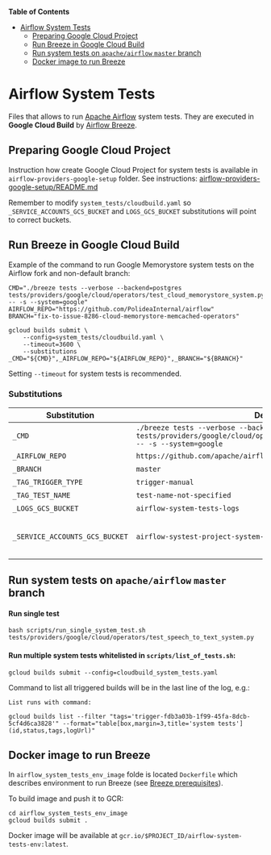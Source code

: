 <!--
 Licensed to the Apache Software Foundation (ASF) under one
 or more contributor license agreements.  See the NOTICE file
 distributed with this work for additional information
 regarding copyright ownership.  The ASF licenses this file
 to you under the Apache License, Version 2.0 (the
 "License"); you may not use this file except in compliance
 with the License.  You may obtain a copy of the License at

   http://www.apache.org/licenses/LICENSE-2.0

 Unless required by applicable law or agreed to in writing,
 software distributed under the License is distributed on an
 "AS IS" BASIS, WITHOUT WARRANTIES OR CONDITIONS OF ANY
 KIND, either express or implied.  See the License for the
 specific language governing permissions and limitations
 under the License.
-->

<!-- START doctoc generated TOC please keep comment here to allow auto update -->
<!-- DON'T EDIT THIS SECTION, INSTEAD RE-RUN doctoc TO UPDATE -->
**Table of Contents**

- [Airflow System Tests](#airflow-system-tests)
  - [Preparing Google Cloud Project](#preparing-google-cloud-project)
  - [Run Breeze in Google Cloud Build](#run-breeze-in-google-cloud-build)
  - [Run system tests on `apache/airflow` `master` branch](#run-system-tests-on-apacheairflow-master-branch)
  - [Docker image to run Breeze](#docker-image-to-run-breeze)

<!-- END doctoc generated TOC please keep comment here to allow auto update -->

# Airflow System Tests

Files that allows to run [Apache Airflow](https://github.com/apache/) system tests.
They are executed in **Google Cloud Build** by [Airflow Breeze](https://github.com/apache/airflow/blob/master/BREEZE.rst).

## Preparing Google Cloud Project

Instruction how create Google Cloud Project for system tests is available in `airflow-providers-google-setup` folder.
See instructions: [airflow-providers-google-setup/README.md](airflow-providers-google-setup/README.md)

Remember to modify `system_tests/cloudbuild.yaml` so `_SERVICE_ACCOUNTS_GCS_BUCKET` and `LOGS_GCS_BUCKET` substitutions will point to correct buckets.

## Run Breeze in Google Cloud Build

Example of the command to run Google Memorystore system tests on the Airflow fork and non-default branch:

```shell
CMD="./breeze tests --verbose --backend=postgres tests/providers/google/cloud/operators/test_cloud_memorystore_system.py -- -s --system=google"
AIRFLOW_REPO="https://github.com/PolideaInternal/airflow"
BRANCH="fix-to-issue-8286-cloud-memorystore-memcached-operators"

gcloud builds submit \
    --config=system_tests/cloudbuild.yaml \
    --timeout=3600 \
    --substitutions _CMD="${CMD}",_AIRFLOW_REPO="${AIRFLOW_REPO}",_BRANCH="${BRANCH}"
```

Setting `--timeout` for system tests is recommended.

### Substitutions

| Substitution                   | Default value                                                                                                                              | Description                                                                                                                                                                                                                                           |
|--------------------------------|--------------------------------------------------------------------------------------------------------------------------------------------|-------------------------------------------------------------------------------------------------------------------------------------------------------------------------------------------------------------------------------------------------------|
| `_CMD`                         | `./breeze tests --verbose --backend=postgres tests/providers/google/cloud/operators/test_natural_language_system.py -- -s --system=google` | Bash command run in `airflow-system-tests-env`.  See [Docker image to run Breeze](#docker-image-to-run-breeze)                                                                                                                                        |
| `_AIRFLOW_REPO`                | `https://github.com/apache/airflow`                                                                                                        | URL of the Airflow git repository.                                                                                                                                                                                                                    |
| `_BRANCH`                      | `master`                                                                                                                                   | Name of the branch to checkout.                                                                                                                                                                                                                       |
| `_TAG_TRIGGER_TYPE`            | `trigger-manual`                                                                                                                           | Tag added do GCB build                                                                                                                                                                                                                                |
| `_TAG_TEST_NAME`               | `test-name-not-specified`                                                                                                                  | Tag added do GCB build                                                                                                                                                                                                                                |
| `_LOGS_GCS_BUCKET`             | `airflow-system-tests-logs`                                                                                                                | GCS bucket where tests logs are uploaded                                                                                                                                                                                                              |
| `_SERVICE_ACCOUNTS_GCS_BUCKET` | `airflow-systest-project-system-tests-rlugtuhw`                                                                                           | GCS bucket where service accounts keys are stored (it is output from `airflow-providers-google-setup/terraform/modules/service_accounts_setup/outputs.tf`, see: [airflow-providers-google-setup/README.md](airflow-providers-google-setup/README.md)) |

## Run system tests on `apache/airflow` `master` branch

#### Run single test

```shell
bash scripts/run_single_system_test.sh tests/providers/google/cloud/operators/test_speech_to_text_system.py
```

#### Run multiple system tests whitelisted in `scripts/list_of_tests.sh`:

```shell
gcloud builds submit --config=cloudbuild_system_tests.yaml
```

Command to list all triggered builds will be in the last line of the log, e.g.:
```shell
List runs with command:

gcloud builds list --filter "tags='trigger-fdb3a03b-1f99-45fa-8dcb-5cf4d6ca3828'" --format="table[box,margin=3,title='system tests'](id,status,tags,logUrl)"
```

## Docker image to run Breeze

In `airflow_system_tests_env_image` folde is located `Dockerfile` which describes environment to run Breeze
(see [Breeze prerequisites](https://github.com/apache/airflow/blob/master/BREEZE.rst#prerequisites)).

To build image and push it to GCR:

```shell
cd airflow_system_tests_env_image
gcloud builds submit .
```

Docker image will be available at `gcr.io/$PROJECT_ID/airflow-system-tests-env:latest`.
